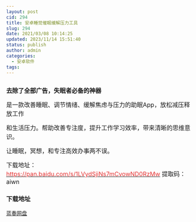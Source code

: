 ```yaml
---
layout: post
cid: 294
title: 安卓睡觉催眠缓解压力工具
slug: 294
date: 2021/03/08 10:14:25
updated: 2023/11/14 15:51:40
status: publish
author: admin
categories: 
  - 安卓软件
tags: 
---
```



<div alt="潮男心博客 www.cnx0.com">
	<p>
		<span style="font-size:16px;"><span style="font-size:16px;white-space:normal;"><strong><a class="pics" href="https://djblog.cn/upload/1/888552/images/20210308/20210308015234063406.jpg" rel="pics"><img src="http://www.aishoujizy.com/upload/1/888552/images/20210308/20210308015234063406.jpg" class="scrollLoading" data-url="/upload/1/888552/images/20210308/20210308015234063406.jpg" alt="" /></a> <br />
</strong></span></span> 
	</p>
	<p>
		<span style="font-size:16px;"><span style="font-size:16px;white-space:normal;"><strong>去除了全部广告，失眠者必备的神器</strong></span><br />
</span> 
	</p>
	<p>
		<span style="font-size:16px;">是一款改善睡眠、调节情绪、缓解焦虑与压力的助眠App，放松减压释放工作</span> 
	</p>
	<p>
		<span style="font-size:16px;">和生活压力。帮助改善专注度，提升工作学习效率，带来清晰的思维意识。</span> 
	</p>
	<p>
		<span style="font-size:16px;">让睡眠，冥想，和专注高效办事两不误。<br />
</span> 
	</p>
	<p>
		<span style="font-size:16px;">下载地址：<a href="https://pan.baidu.com/s/1LVydSjiNs7mCvowND0RzMw" target="_blank"><span style="color:#E53333;">https://pan.baidu.com/s/1LVydSjiNs7mCvowND0RzMw</span></a>&nbsp;</span><span style="font-size:16px;">提取码：aiwn&nbsp;</span> 
	</p>
	<div id="fengexuxian">
	</div>
	<div class="page-content-intro main-article">
		<div class="down-url-wrap">
			<h3 class="tit">
				<i class="ico"></i>下载地址
			</h3>
<a href="https://djblog.cn/admin/#down" onclick="window.open('https://asj.lanzous.com/iTBESmnu6wd');return false;" class="sbtn" title=""><i class="ico"></i><i class="line"></i>蓝奏网盘</a> &nbsp;
		</div>
	</div>
</div>